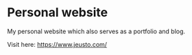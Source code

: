 # Personal website

My personal website which also serves as a portfolio and blog.

Visit here: https://www.jeusto.com/
